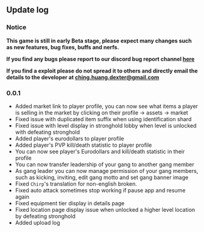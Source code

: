 ## Update log
### Notice
**This game is still in early Beta stage, please expect many changes such as new features, bug fixes, buffs and nerfs.**

**If you find any bugs please report to our discord bug report channel [here](https://discord.com/channels/1140647450122657812/1146133684022415400)**

**If you find a exploit please do not spread it to others and directly email the details to the developer at [ching.huang.dexter@gmail.com](mailto:ching.huang.dexter@gmail.com)**

### 0.0.1
- Added market link to player profile, you can now see what items a player is selling in the market by clicking on their profile -> assets -> market
- Fixed issue with duplicated item suffix when using identification shard
- Fixed issue with level display in stronghold lobby when level is unlocked with defeating stronghold
- Added player's eurodollars to player profile
- Added player's PVP kill/death statistic to player profile
- You can now see player's Eurodollars and kill/death statistic in their profile
- You can now transfer leadership of your gang to another gang member
- As gang leader you can now manage permission of your gang members, such as kicking, inviting, edit gang motto and set gang banner image
- Fixed `Chirp`'s translation for non-english broken.
- Fixed auto attack sometimes stop working if pause app and resume again
- Fixed equipment tier display in details page
- Fixed location page display issue when unlocked a higher level location by defeating stronghold
- Added upload log